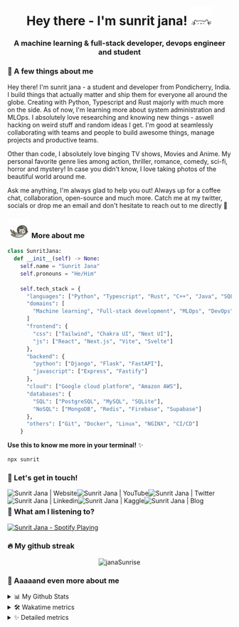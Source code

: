 <h1 align="center">
  Hey there - I'm sunrit jana!
  <img src="assets/cat.gif" width="50" />
</h1>

<h3 align="center">A machine learning & full-stack developer, devops engineer and student</h3>

### 🤗 A few things about me

Hey there! I'm sunrit jana - a student and developer from Pondicherry, India. I build things that actually matter
and ship them for everyone all around the globe. Creating with Python, Typescript and Rust majorly with much more
on the side. As of now, I'm learning more about system administration and MLOps. I absolutely love researching
and knowing new things - aswell hacking on weird stuff and random ideas I get. I'm good at seamlessly
collaborating with teams and people to build awesome things, manage projects and productive teams.

Other than code, I absolutely love binging TV shows, Movies and Anime. My personal favorite genre lies among
action, thriller, romance, comedy, sci-fi, horror and mystery! In case you didn't know, I love taking photos of
the beautiful world around me.

Ask me anything, I'm always glad to help you out! Always up for a coffee chat, collaboration, open-source and
much more. Catch me at my twitter, socials or drop me an email and don't hesitate to reach out to me directly 👋

### <img src="assets/cat-float.gif" width="50"> More about me

```py
class SunritJana:
  def __init__(self) -> None:
    self.name = "Sunrit Jana"
    self.pronouns = "He/Him"

    self.tech_stack = {
      "languages": ["Python", "Typescript", "Rust", "C++", "Java", "SQL"],
      "domains": [
        "Machine learning", "Full-stack development", "MLOps", "DevOps", "System administration"
      ]
      "frontend": {
        "css": ["Tailwind", "Chakra UI", "Next UI"],
        "js": ["React", "Next.js", "Vite", "Svelte"]
      },
      "backend": {
        "python": ["Django", "Flask", "FastAPI"],
        "javascript": ["Express", "Fastify"]
      },
      "cloud": ["Google cloud platform", "Amazon AWS"],
      "databases": {
        "SQL": ["PostgreSQL", "MySQL", "SQLite"],
        "NoSQL": ["MongoDB", "Redis", "Firebase", "Supabase"]
      },
      "others": ["Git", "Docker", "Linux", "NGINX", "CI/CD"]
    }
```

**Use this to know me more in your terminal!** ✨

```sh
npx sunrit
```

### 🌊 Let's get in touch!

[<img align="left" alt="Sunrit Jana | Website" src="https://img.shields.io/badge/Website-02ccf7?style=for-the-badge&logo=https://raw.githubusercontent.com/iconic/open-iconic/master/svg/globe.svg&logoColor=white" />][website]
[<img align="left" alt="Sunrit Jana | YouTube" src="https://img.shields.io/badge/YouTube-FF0000?style=for-the-badge&logo=youtube&logoColor=white" />][youtube]
[<img align="left" alt="Sunrit Jana | Twitter" src="https://img.shields.io/badge/Twitter-1DA1F2?style=for-the-badge&logo=twitter&logoColor=white" />][twitter]
[<img align="left" alt="Sunrit Jana | Linkedin" src="https://img.shields.io/badge/LinkedIn-0077B5?style=for-the-badge&logo=linkedin&logoColor=white" />][linkedin]
[<img align="left" alt="Sunrit Jana | Kaggle" src="https://img.shields.io/badge/Kaggle-20BEFF?style=for-the-badge&logo=Kaggle&logoColor=white" />][kaggle]
[<img align="left" alt="Sunrit Jana | Blog" src="https://img.shields.io/badge/Hashnode-2962FF?style=for-the-badge&logo=hashnode&logoColor=white" />][blog]

<br />

### 👀 What am I listening to?

[<img src="https://spotify-activity.warriordefenderz.vercel.app/api/spotify" alt="Sunrit Jana - Spotify Playing" width="400" />](https://open.spotify.com/user/qy9jhr85so9g8pr6zz7aizc6x)

### 🔥 My github streak

<p align="center">
  <img align="center" src="https://github-readme-streak-stats.herokuapp.com/?user=janaSunrise&theme=algolia" alt="janaSunrise" />
</p>

### 🙌 Aaaaand even more about me

<details>
  <summary>📊 My Github Stats</summary>
 
  <p>
    <img src="https://github-readme-stats.warriordefenderz.vercel.app/api?username=janasunrise&show_icons=true&include_all_commits=true&line_height=25" alt="janasunrise" />
  </p>

  <p align="left">
    <a href="https://github.com/janaSunrise">
      <img src="https://github-profile-trophy.vercel.app/?username=janaSunrise&margin-w=15&margin-h=15"  alt="janaSunrise" />
    </a>
  </p>
</details>

<details>
  <summary>🛠 Wakatime metrics</summary>
  <br />

<!--START_SECTION:waka-->
![Code Time](http://img.shields.io/badge/Code%20Time-872%20hrs%2010%20mins-blue)

![Lines of code](https://img.shields.io/badge/From%20Hello%20World%20I%27ve%20Written-1%20Million%20lines%20of%20code-blue)

**🐱 My GitHub Data** 

> 🏆 1,220 Contributions in the Year 2022
 > 
> 📦 474.1 kB Used in GitHub's Storage 
 > 
> 🚫 Not Opted to Hire
 > 
> 📜 69 Public Repositories 
 > 
> 🔑 1 Private Repository 
 > 
**I'm an Early 🐤** 

```text
🌞 Morning    277 commits    ███░░░░░░░░░░░░░░░░░░░░░░   11.55% 
🌆 Daytime    931 commits    █████████░░░░░░░░░░░░░░░░   38.81% 
🌃 Evening    1066 commits   ███████████░░░░░░░░░░░░░░   44.44% 
🌙 Night      125 commits    █░░░░░░░░░░░░░░░░░░░░░░░░   5.21%

```
📅 **I'm Most Productive on Sunday** 

```text
Monday       372 commits    ████░░░░░░░░░░░░░░░░░░░░░   15.51% 
Tuesday      368 commits    ███░░░░░░░░░░░░░░░░░░░░░░   15.34% 
Wednesday    287 commits    ███░░░░░░░░░░░░░░░░░░░░░░   11.96% 
Thursday     300 commits    ███░░░░░░░░░░░░░░░░░░░░░░   12.51% 
Friday       273 commits    ██░░░░░░░░░░░░░░░░░░░░░░░   11.38% 
Saturday     388 commits    ████░░░░░░░░░░░░░░░░░░░░░   16.17% 
Sunday       411 commits    ████░░░░░░░░░░░░░░░░░░░░░   17.13%

```


📊 **This Week I Spent My Time On** 

```text
⌚︎ Time Zone: Asia/Kolkata

💬 Programming Languages: 
TypeScript               4 hrs 10 mins       █████████████░░░░░░░░░░░░   55.14% 
JSON                     1 hr 31 mins        █████░░░░░░░░░░░░░░░░░░░░   20.09% 
Python                   51 mins             ██░░░░░░░░░░░░░░░░░░░░░░░   11.28% 
JavaScript               16 mins             █░░░░░░░░░░░░░░░░░░░░░░░░   3.7% 
Git Config               13 mins             ░░░░░░░░░░░░░░░░░░░░░░░░░   3.0%

🔥 Editors: 
VS Code                  7 hrs 33 mins       █████████████████████████   100.0%

🐱‍💻 Projects: 
moonlit                  3 hrs 41 mins       ████████████░░░░░░░░░░░░░   48.86% 
amey-todo                1 hr 38 mins        █████░░░░░░░░░░░░░░░░░░░░   21.67% 
any-funder-frontend      48 mins             ██░░░░░░░░░░░░░░░░░░░░░░░   10.62% 
stable-diffusion-electron46 mins             ██░░░░░░░░░░░░░░░░░░░░░░░   10.21% 
mac-electron-ai          24 mins             █░░░░░░░░░░░░░░░░░░░░░░░░   5.34%

💻 Operating System: 
Linux                    7 hrs 33 mins       █████████████████████████   100.0%

```

**I Mostly Code in Python** 

```text
Python                   34 repos            ████████░░░░░░░░░░░░░░░░░   34.34% 
TypeScript               22 repos            █████░░░░░░░░░░░░░░░░░░░░   22.22% 
JavaScript               18 repos            ████░░░░░░░░░░░░░░░░░░░░░   18.18% 
Jupyter Notebook         6 repos             █░░░░░░░░░░░░░░░░░░░░░░░░   6.06% 
Solidity                 5 repos             █░░░░░░░░░░░░░░░░░░░░░░░░   5.05%

```


**Timeline**

![Chart not found](https://raw.githubusercontent.com/janaSunrise/janaSunrise/main/charts/bar_graph.png) 


 Last Updated on 07/09/2022 01:25:15 UTC
<!--END_SECTION:waka-->
</details>

<details>
 <summary>✨ Detailed metrics</summary>
 
 <table>
  <tr>
    <th>🤗 Profile Details</th>
    <th>🔧 Repositories traffic</th>
  </tr>
  <tr>
   <td>
     <img src="metrics/profile.svg" alt="" width="400">
   </td>
   <td>
     <img src="metrics/repositories.svg" alt="" width="400">
   </td>
  </tr>
  <tr>
    <th>📅 Isometric commit calendar</th>
    <th>👀 Most used languages</th>
  </tr>
  <tr>
    <td align="center">
      <img src="metrics/isocalendar.svg" alt="" width="400">
    </td>
    <td>
      <img src="metrics/languages.svg" alt="" width="400">
    </td>
  </tr>
  <tr>
   <th>🌊 WakaTime plugin</th>
   <th>🌟 Recently starred repositories</th>
  </tr>
  <tr>
   <td align="center">
    <img src="metrics/wakatime.svg" alt="" width="400">
   </td>
   <td align="center">
    <img src="metrics/starred_repos.svg" alt="" width="400">
   </td>
  </tr>
 </table>
</details>

<!-- Links and URLs -->

[website]: https://sunritjana.now.sh
[youtube]: https://www.youtube.com/channel/UC3S4lcSvaSIiT3uSRSi7uCQ
[twitter]: https://twitter.com/janaSunrise
[linkedin]: https://www.linkedin.com/in/SunritJana
[kaggle]: https://www.kaggle.com/sunritjana/
[blog]: https://thedevden.hashnode.dev
